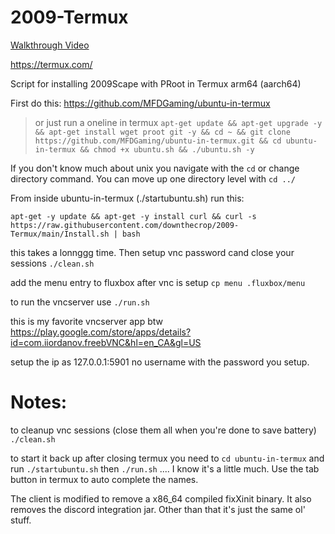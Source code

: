 # 2009-Termux

[Walkthrough Video](https://www.youtube.com/watch?v=YyfRnlv9cJ8)

https://termux.com/

Script for installing 2009Scape with PRoot in Termux arm64 (aarch64)

First do this: https://github.com/MFDGaming/ubuntu-in-termux

> or just run a oneline in termux
> `apt-get update && apt-get upgrade -y && apt-get install wget proot git -y && cd ~ && git clone https://github.com/MFDGaming/ubuntu-in-termux.git && cd ubuntu-in-termux && chmod +x ubuntu.sh && ./ubuntu.sh -y`

If you don't know much about unix you navigate with the `cd` or change directory command. You can move up one directory level with `cd ../`


From inside ubuntu-in-termux (./startubuntu.sh) run this: 

`apt-get -y update && apt-get -y install curl && curl -s https://raw.githubusercontent.com/downthecrop/2009-Termux/main/Install.sh | bash`

this takes a lonnggg time. Then setup vnc password cand close your sessions `./clean.sh`

add the menu entry to fluxbox after vnc is setup `cp menu .fluxbox/menu`

to run the vncserver use `./run.sh`

this is my favorite vncserver app btw https://play.google.com/store/apps/details?id=com.iiordanov.freebVNC&hl=en_CA&gl=US

setup the ip as 127.0.0.1:5901 no username with the password you setup. 


# Notes:

to cleanup vnc sessions (close them all when you're done to save battery) `./clean.sh`

to start it back up after closing termux you need to `cd ubuntu-in-termux` and run `./startubuntu.sh` then `./run.sh` .... I know it's a little much. Use the tab button in termux to auto complete the names.

The client is modified to remove a x86_64 compiled fixXinit binary. It also removes the discord integration jar. Other than that it's just the same ol' stuff.

